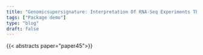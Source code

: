 ```yaml
---
title: "Genomicsupersignature: Interpretation Of RNA-Seq Experiments Through Robust, Efficient Comparison To Public Databases**"
tags: ["Package demo"]
type: "blog"
draft: false
---
```


{{< abstracts paper="paper45">}}


